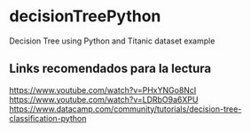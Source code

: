 # decisionTreePython
Decision Tree using Python and Titanic dataset example


## Links recomendados para la lectura

https://www.youtube.com/watch?v=PHxYNGo8NcI  
https://www.youtube.com/watch?v=LDRbO9a6XPU  
https://www.datacamp.com/community/tutorials/decision-tree-classification-python  
